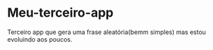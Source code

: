 # Meu-terceiro-app
Terceiro app que gera uma frase aleatória(bemm simples) mas estou evoluindo aos poucos.
